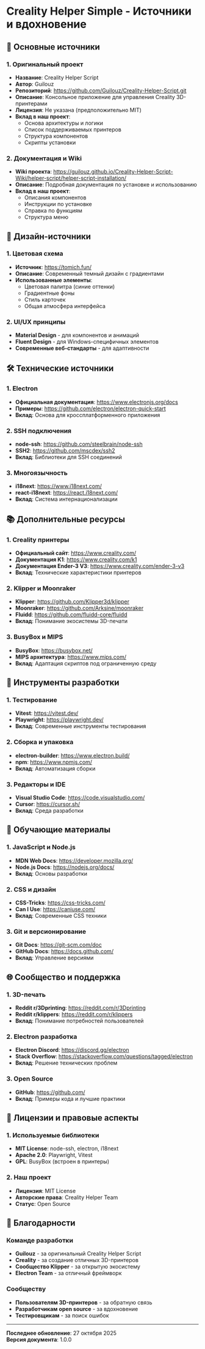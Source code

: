 # Creality Helper Simple - Источники и вдохновение

## 🎯 Основные источники

### **1. Оригинальный проект**
- **Название**: Creality Helper Script
- **Автор**: Guilouz
- **Репозиторий**: https://github.com/Guilouz/Creality-Helper-Script.git
- **Описание**: Консольное приложение для управления Creality 3D-принтерами
- **Лицензия**: Не указана (предположительно MIT)
- **Вклад в наш проект**: 
  - Основа архитектуры и логики
  - Список поддерживаемых принтеров
  - Структура компонентов
  - Скрипты установки

### **2. Документация и Wiki**
- **Wiki проекта**: https://guilouz.github.io/Creality-Helper-Script-Wiki/helper-script/helper-script-installation/
- **Описание**: Подробная документация по установке и использованию
- **Вклад в наш проект**:
  - Описания компонентов
  - Инструкции по установке
  - Справка по функциям
  - Структура меню

## 🎨 Дизайн-источники

### **1. Цветовая схема**
- **Источник**: https://tomich.fun/
- **Описание**: Современный темный дизайн с градиентами
- **Использованные элементы**:
  - Цветовая палитра (синие оттенки)
  - Градиентные фоны
  - Стиль карточек
  - Общая атмосфера интерфейса

### **2. UI/UX принципы**
- **Material Design** - для компонентов и анимаций
- **Fluent Design** - для Windows-специфичных элементов
- **Современные веб-стандарты** - для адаптивности

## 🛠️ Технические источники

### **1. Electron**
- **Официальная документация**: https://www.electronjs.org/docs
- **Примеры**: https://github.com/electron/electron-quick-start
- **Вклад**: Основа для кроссплатформенного приложения

### **2. SSH подключения**
- **node-ssh**: https://github.com/steelbrain/node-ssh
- **SSH2**: https://github.com/mscdex/ssh2
- **Вклад**: Библиотеки для SSH соединений

### **3. Многоязычность**
- **i18next**: https://www.i18next.com/
- **react-i18next**: https://react.i18next.com/
- **Вклад**: Система интернационализации

## 📚 Дополнительные ресурсы

### **1. Creality принтеры**
- **Официальный сайт**: https://www.creality.com/
- **Документация K1**: https://www.creality.com/k1
- **Документация Ender-3 V3**: https://www.creality.com/ender-3-v3
- **Вклад**: Технические характеристики принтеров

### **2. Klipper и Moonraker**
- **Klipper**: https://github.com/Klipper3d/klipper
- **Moonraker**: https://github.com/Arksine/moonraker
- **Fluidd**: https://github.com/fluidd-core/fluidd
- **Вклад**: Понимание экосистемы 3D-печати

### **3. BusyBox и MIPS**
- **BusyBox**: https://busybox.net/
- **MIPS архитектура**: https://www.mips.com/
- **Вклад**: Адаптация скриптов под ограниченную среду

## 🔧 Инструменты разработки

### **1. Тестирование**
- **Vitest**: https://vitest.dev/
- **Playwright**: https://playwright.dev/
- **Вклад**: Современные инструменты тестирования

### **2. Сборка и упаковка**
- **electron-builder**: https://www.electron.build/
- **npm**: https://www.npmjs.com/
- **Вклад**: Автоматизация сборки

### **3. Редакторы и IDE**
- **Visual Studio Code**: https://code.visualstudio.com/
- **Cursor**: https://cursor.sh/
- **Вклад**: Среда разработки

## 📖 Обучающие материалы

### **1. JavaScript и Node.js**
- **MDN Web Docs**: https://developer.mozilla.org/
- **Node.js Docs**: https://nodejs.org/docs/
- **Вклад**: Основы разработки

### **2. CSS и дизайн**
- **CSS-Tricks**: https://css-tricks.com/
- **Can I Use**: https://caniuse.com/
- **Вклад**: Современные CSS техники

### **3. Git и версионирование**
- **Git Docs**: https://git-scm.com/doc
- **GitHub Docs**: https://docs.github.com/
- **Вклад**: Управление версиями

## 🌐 Сообщество и поддержка

### **1. 3D-печать**
- **Reddit r/3Dprinting**: https://reddit.com/r/3Dprinting
- **Reddit r/klippers**: https://reddit.com/r/klippers
- **Вклад**: Понимание потребностей пользователей

### **2. Electron разработка**
- **Electron Discord**: https://discord.gg/electron
- **Stack Overflow**: https://stackoverflow.com/questions/tagged/electron
- **Вклад**: Решение технических проблем

### **3. Open Source**
- **GitHub**: https://github.com/
- **Вклад**: Примеры кода и лучшие практики

## 📝 Лицензии и правовые аспекты

### **1. Используемые библиотеки**
- **MIT License**: node-ssh, electron, i18next
- **Apache 2.0**: Playwright, Vitest
- **GPL**: BusyBox (встроен в принтеры)

### **2. Наш проект**
- **Лицензия**: MIT License
- **Авторские права**: Creality Helper Team
- **Статус**: Open Source

## 🙏 Благодарности

### **Команде разработки**
- **Guilouz** - за оригинальный Creality Helper Script
- **Creality** - за создание отличных 3D-принтеров
- **Сообщество Klipper** - за открытую экосистему
- **Electron Team** - за отличный фреймворк

### **Сообществу**
- **Пользователям 3D-принтеров** - за обратную связь
- **Разработчикам open source** - за вдохновение
- **Тестировщикам** - за поиск ошибок

---

**Последнее обновление**: 27 октября 2025  
**Версия документа**: 1.0.0
